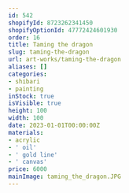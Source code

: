 ```yaml
---
id: 542
shopifyId: 8723262341450
shopifyOptionId: 47772424601930
order: 16
title: Taming the dragon
slug: taming-the-dragon
url: art-works/taming-the-dragon
aliases: []
categories:
- shibari
- painting
inStock: true
isVisible: true
height: 100
width: 100
date: 2023-01-01T00:00:00Z
materials:
- acrylic
- ' oil'
- ' gold line'
- ' canvas'
price: 6000
mainImage: taming_the_dragon.JPG
---
```

